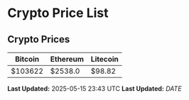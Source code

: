 # Crypto Price List

## Crypto Prices
| Bitcoin | Ethereum | Litecoin |
| ------- | -------- | -------- |
| $103622 | $2538.0 | $98.82 |
**Last Updated:** 2025-05-15 23:43 UTC
**Last Updated:** $DATE$

